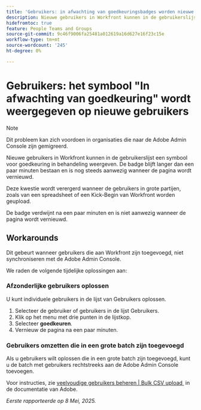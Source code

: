 ```yaml
---
title: 'Gebruikers: in afwachting van goedkeuringsbadges worden nieuwe gebruikers weergegeven'
description: Nieuwe gebruikers in Workfront kunnen in de gebruikerslijst een goedkeuringsbadge in behandeling geven. De badge blijft langer dan een paar minuten bestaan en is nog steeds aanwezig wanneer de pagina wordt vernieuwd.
hidefromtoc: true
feature: People Teams and Groups
source-git-commit: 9c46f9006fa25481a012619a16d627e16f23c15e
workflow-type: tm+mt
source-wordcount: '245'
ht-degree: 0%

---
```



# Gebruikers: het symbool &quot;In afwachting van goedkeuring&quot; wordt weergegeven op nieuwe gebruikers

>[!NOTE]
>
>Dit probleem kan zich voordoen in organisaties die naar de Adobe Admin Console zijn gemigreerd.

Nieuwe gebruikers in Workfront kunnen in de gebruikerslijst een symbool voor goedkeuring in behandeling weergeven. De badge blijft langer dan een paar minuten bestaan en is nog steeds aanwezig wanneer de pagina wordt vernieuwd.

Deze kwestie wordt verergerd wanneer de gebruikers in grote partijen, zoals van een spreadsheet of een Kick-Begin van Workfront worden geupload.

De badge verdwijnt na een paar minuten en is niet aanwezig wanneer de pagina wordt vernieuwd.

## Workarounds

Dit gebeurt wanneer gebruikers die aan Workfront zijn toegevoegd, niet synchroniseren met de Adobe Admin Console.

We raden de volgende tijdelijke oplossingen aan:

### Afzonderlijke gebruikers oplossen

U kunt individuele gebruikers in de lijst van Gebruikers oplossen.

1. Selecteer de gebruiker of gebruikers in de lijst Gebruikers.
1. Klik op het menu met drie punten in de lijstkop.
1. Selecteer **goedkeuren**.
1. Vernieuw de pagina na een paar minuten.

### Gebruikers omzetten die in een grote batch zijn toegevoegd

Als u gebruikers wilt oplossen die in een grote batch zijn toegevoegd, kunt u de batch met gebruikers rechtstreeks aan de Adobe Admin Console toevoegen.

Voor instructies, zie [&#x200B; veelvoudige gebruikers beheren | Bulk CSV upload &#x200B;](https://helpx.adobe.com/nl/enterprise/using/bulk-upload-users.html) in de documentatie van Adobe.


_Eerste rapporteerde op 8 Mei, 2025._
